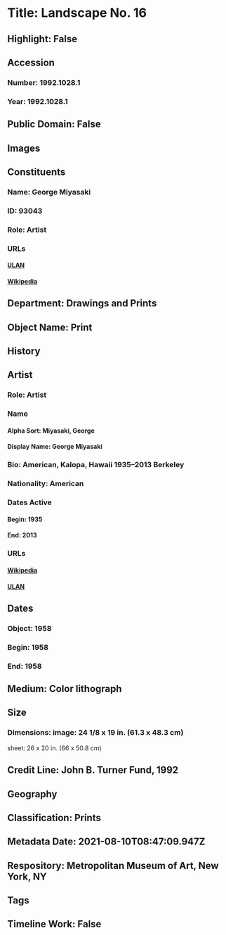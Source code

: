 # Title: Landscape No. 16
## Highlight: False
## Accession
### Number: 1992.1028.1
### Year: 1992.1028.1
## Public Domain: False
## Images
## Constituents
### Name: George Miyasaki
### ID: 93043
### Role: Artist
### URLs
#### [ULAN](http://vocab.getty.edu/page/ulan/500050193)
#### [Wikipedia](https://www.wikidata.org/wiki/Q42516580)
## Department: Drawings and Prints
## Object Name: Print
## History
## Artist
### Role: Artist
### Name
#### Alpha Sort: Miyasaki, George
#### Display Name: George Miyasaki
### Bio: American, Kalopa, Hawaii 1935–2013 Berkeley
### Nationality: American
### Dates Active
#### Begin: 1935
#### End: 2013
### URLs
#### [Wikipedia](https://www.wikidata.org/wiki/Q42516580)
#### [ULAN](http://vocab.getty.edu/page/ulan/500050193)
## Dates
### Object: 1958
### Begin: 1958
### End: 1958
## Medium: Color lithograph
## Size
### Dimensions: image: 24 1/8 x 19 in. (61.3 x 48.3 cm)
sheet: 26 x 20 in. (66 x 50.8 cm)
## Credit Line: John B. Turner Fund, 1992
## Geography
## Classification: Prints
## Metadata Date: 2021-08-10T08:47:09.947Z
## Respository: Metropolitan Museum of Art, New York, NY
## Tags
## Timeline Work: False